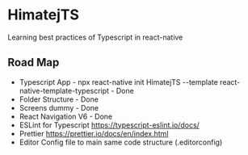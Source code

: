 # HimatejTS

Learning best practices of Typescript in react-native

## Road Map

- Typescript App - npx react-native init HimatejTS --template react-native-template-typescript - Done
- Folder Structure - Done
- Screens dummy - Done
- React Navigation V6 - Done
- ESLint for Typescript https://typescript-eslint.io/docs/
- Prettier https://prettier.io/docs/en/index.html
- Editor Config file to main same code structure (.editorconfig)
